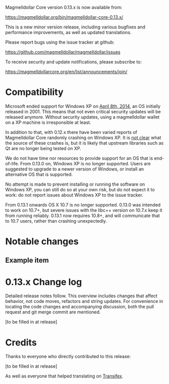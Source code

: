 Magmelldollar Core version 0.13.x is now available from:

  <https://magmelldollar.org/bin/magmelldollar-core-0.13.x/>

This is a new minor version release, including various bugfixes and
performance improvements, as well as updated translations.

Please report bugs using the issue tracker at github:

  <https://github.com/magmelldollar/magmelldollar/issues>

To receive security and update notifications, please subscribe to:

  <https://magmelldollarcore.org/en/list/announcements/join/>

Compatibility
==============

Microsoft ended support for Windows XP on [April 8th, 2014](https://www.microsoft.com/en-us/WindowsForBusiness/end-of-xp-support),
an OS initially released in 2001. This means that not even critical security
updates will be released anymore. Without security updates, using a magmelldollar
wallet on a XP machine is irresponsible at least.

In addition to that, with 0.12.x there have been varied reports of Magmelldollar Core
randomly crashing on Windows XP. It is [not clear](https://github.com/magmelldollar/magmelldollar/issues/7681#issuecomment-217439891)
what the source of these crashes is, but it is likely that upstream
libraries such as Qt are no longer being tested on XP.

We do not have time nor resources to provide support for an OS that is
end-of-life. From 0.13.0 on, Windows XP is no longer supported. Users are
suggested to upgrade to a newer version of Windows, or install an alternative OS
that is supported.

No attempt is made to prevent installing or running the software on Windows XP,
you can still do so at your own risk, but do not expect it to work: do not
report issues about Windows XP to the issue tracker.

From 0.13.1 onwards OS X 10.7 is no longer supported. 0.13.0 was intended to work on 10.7+, 
but severe issues with the libc++ version on 10.7.x keep it from running reliably. 
0.13.1 now requires 10.8+, and will communicate that to 10.7 users, rather than crashing unexpectedly.

Notable changes
===============

Example item
-----------------------------------------------

0.13.x Change log
=================

Detailed release notes follow. This overview includes changes that affect
behavior, not code moves, refactors and string updates. For convenience in locating
the code changes and accompanying discussion, both the pull request and
git merge commit are mentioned.

[to be filled in at release]

Credits
=======

Thanks to everyone who directly contributed to this release:

[to be filled in at release]

As well as everyone that helped translating on [Transifex](https://www.transifex.com/projects/p/magmelldollar/).
